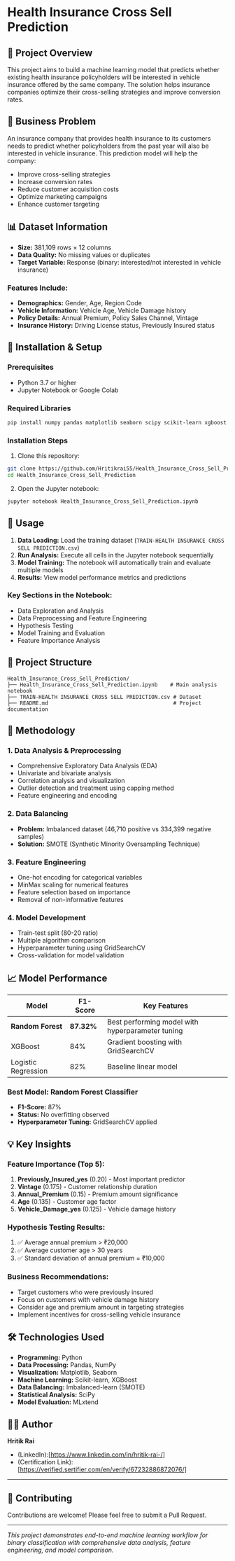 # Health Insurance Cross Sell Prediction

## 🎯 Project Overview

This project aims to build a machine learning model that predicts whether existing health insurance policyholders will be interested in vehicle insurance offered by the same company. The solution helps insurance companies optimize their cross-selling strategies and improve conversion rates.

## 💼 Business Problem

An insurance company that provides health insurance to its customers needs to predict whether policyholders from the past year will also be interested in vehicle insurance. This prediction model will help the company:

- Improve cross-selling strategies
- Increase conversion rates
- Reduce customer acquisition costs
- Optimize marketing campaigns
- Enhance customer targeting

## 📊 Dataset Information

- **Size:** 381,109 rows × 12 columns
- **Data Quality:** No missing values or duplicates
- **Target Variable:** Response (binary: interested/not interested in vehicle insurance)

### Features Include:
- **Demographics:** Gender, Age, Region Code
- **Vehicle Information:** Vehicle Age, Vehicle Damage history
- **Policy Details:** Annual Premium, Policy Sales Channel, Vintage
- **Insurance History:** Driving License status, Previously Insured status

## 🚀 Installation & Setup

### Prerequisites
- Python 3.7 or higher
- Jupyter Notebook or Google Colab

### Required Libraries
```bash
pip install numpy pandas matplotlib seaborn scipy scikit-learn xgboost imbalanced-learn mlxtend
```

### Installation Steps
1. Clone this repository:
```bash
git clone https://github.com/Hritikrai55/Health_Insurance_Cross_Sell_Prediction.git
cd Health_Insurance_Cross_Sell_Prediction
```

2. Open the Jupyter notebook:
```bash
jupyter notebook Health_Insurance_Cross_Sell_Prediction.ipynb
```

## 🔧 Usage

1. **Data Loading:** Load the training dataset (`TRAIN-HEALTH INSURANCE CROSS SELL PREDICTION.csv`)
2. **Run Analysis:** Execute all cells in the Jupyter notebook sequentially
3. **Model Training:** The notebook will automatically train and evaluate multiple models
4. **Results:** View model performance metrics and predictions

### Key Sections in the Notebook:
- Data Exploration and Analysis
- Data Preprocessing and Feature Engineering
- Hypothesis Testing
- Model Training and Evaluation
- Feature Importance Analysis

## 📁 Project Structure

```
Health_Insurance_Cross_Sell_Prediction/
├── Health_Insurance_Cross_Sell_Prediction.ipynb    # Main analysis notebook
├── TRAIN-HEALTH INSURANCE CROSS SELL PREDICTION.csv # Dataset
├── README.md                                        # Project documentation
```

## 🔬 Methodology

### 1. Data Analysis & Preprocessing
- Comprehensive Exploratory Data Analysis (EDA)
- Univariate and bivariate analysis
- Correlation analysis and visualization
- Outlier detection and treatment using capping method
- Feature engineering and encoding

### 2. Data Balancing
- **Problem:** Imbalanced dataset (46,710 positive vs 334,399 negative samples)
- **Solution:** SMOTE (Synthetic Minority Oversampling Technique)

### 3. Feature Engineering
- One-hot encoding for categorical variables
- MinMax scaling for numerical features
- Feature selection based on importance
- Removal of non-informative features

### 4. Model Development
- Train-test split (80-20 ratio)
- Multiple algorithm comparison
- Hyperparameter tuning using GridSearchCV
- Cross-validation for model validation

## 📈 Model Performance

| Model | F1-Score | Key Features |
|-------|----------|--------------|
| **Random Forest** | **87.32%** | Best performing model with hyperparameter tuning |
| XGBoost | 84% | Gradient boosting with GridSearchCV |
| Logistic Regression | 82% | Baseline linear model |

### Best Model: Random Forest Classifier
- **F1-Score:** 87%
- **Status:** No overfitting observed
- **Hyperparameter Tuning:** GridSearchCV applied

## 💡 Key Insights

### Feature Importance (Top 5):
1. **Previously_Insured_yes** (0.20) - Most important predictor
2. **Vintage** (0.175) - Customer relationship duration
3. **Annual_Premium** (0.15) - Premium amount significance
4. **Age** (0.135) - Customer age factor
5. **Vehicle_Damage_yes** (0.125) - Vehicle damage history

### Hypothesis Testing Results:
1. ✅ Average annual premium > ₹20,000
2. ✅ Average customer age > 30 years  
3. ✅ Standard deviation of annual premium = ₹10,000

### Business Recommendations:
- Target customers who were previously insured
- Focus on customers with vehicle damage history
- Consider age and premium amount in targeting strategies
- Implement incentives for cross-selling vehicle insurance

## 🛠 Technologies Used

- **Programming:** Python
- **Data Processing:** Pandas, NumPy
- **Visualization:** Matplotlib, Seaborn
- **Machine Learning:** Scikit-learn, XGBoost
- **Data Balancing:** Imbalanced-learn (SMOTE)
- **Statistical Analysis:** SciPy
- **Model Evaluation:** MLxtend

## 👨‍💻 Author

**Hritik Rai**

- (LinkedIn):[https://www.linkedin.com/in/hritik-rai-/]
- (Certification Link):[https://verified.sertifier.com/en/verify/67232886872076/]

---

## 🤝 Contributing

Contributions are welcome! Please feel free to submit a Pull Request.

---

*This project demonstrates end-to-end machine learning workflow for binary classification with comprehensive data analysis, feature engineering, and model comparison.*
